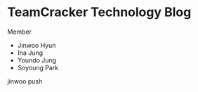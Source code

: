 # TeamCracker Technology Blog

Member

* Jinwoo Hyun
* Ina Jung 
* Youndo Jung
* Soyoung Park

jinwoo push